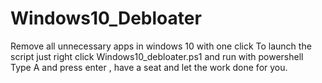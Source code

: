 # Windows10_Debloater
Remove all unnecessary apps in windows 10 with one click
To launch the script just right click Windows10_debloater.ps1 and run with powershell
Type A and press enter , have a seat and let the work done for you.
